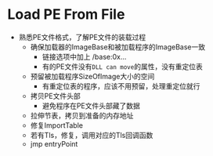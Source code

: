 # Load PE From File
- 熟悉PE文件格式，了解PE文件的装载过程
  - 确保加载器的ImageBase和被加载程序的ImageBase一致
    - 链接选项中加上 /base:0x... 
    - 有的PE文件没有`DLL can move`的属性，没有重定位表
  - 预留被加载程序SizeOfImage大小的空间
    - 有重定位表的程序，应该不用预留，处理重定位就行
  - 拷贝PE文件头部
    - 避免程序在PE文件头部藏了数据
  - 拉伸节表，拷贝到准备的内存地址
  - 修复ImportTable
  - 若有Tls，修复，调用对应的Tls回调函数
  - jmp entryPoint
